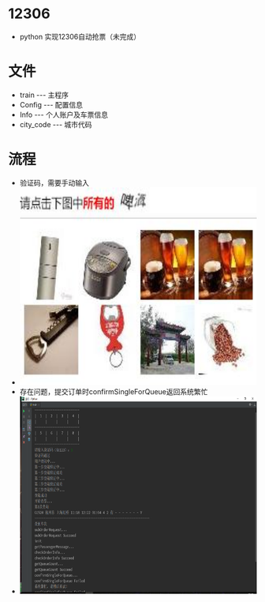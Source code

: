 # 12306
- python 实现12306自动抢票（未完成）
# 文件
- train --- 主程序
- Config --- 配置信息
- Info --- 个人账户及车票信息
- city_code --- 城市代码
# 流程
- 验证码，需要手动输入
- <div align=center><img width="600" height="400" src="img.jpg"/></div>
- 存在问题，提交订单时confirmSingleForQueue返回系统繁忙
- <div align=center><img width="700" height="400" src="./picture/1.png"/></div>